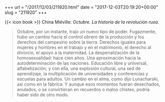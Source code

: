 +++
url = "/2017/12/03/211920.html"
date = "2017-12-03T20:19:20+00:00"
slug = "211920"
+++

{{< icon book >}} China Miéville: *Octubre. La historia de la revolución rusa*.

> Octubre, por un instante, trajo un nuevo tipo de poder. Fugazmente, hubo un cambio hacia el control obrero de la producción y los derechos del campesino sobre la tierra. Derechos iguales para mujeres y hombres en el trabajo y en el matrimonio, el derecho al divorcio, el apoyo a la maternidad. La despenalización de la homosexualidad: hace cien años. Una aproximación hacia la autodeterminación de las naciones. Educación libre y universal, alfabetización; y con ella, una explosión cultural, una sed de aprendizaje, la multiplicación de universidades y conferencias y escuelas para adultos. Un cambio en el alma, como dijo Lunacharski, así como en la fábrica. Y aunque esos momentos fueran desechados, anulados, o se convirtieran en recuerdos o malos chistes, podría haber sido de otro modo.
